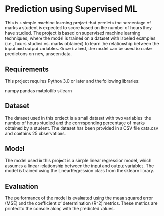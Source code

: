 # Prediction using Supervised ML

This is a simple machine learning project that predicts the percentage of marks a student is expected to score based on the number of hours they have studied. The project is based on supervised machine learning techniques, where the model is trained on a dataset with labeled examples (i.e., hours studied vs. marks obtained) to learn the relationship between the input and output variables. Once trained, the model can be used to make predictions on new, unseen data.

## Requirements

This project requires Python 3.0 or later and the following libraries:

numpy
pandas
matplotlib
sklearn

## Dataset

The dataset used in this project is a small dataset with two variables: the number of hours studied and the corresponding percentage of marks obtained by a student. The dataset has been provided in a CSV file data.csv and contains 25 observations.

## Model

The model used in this project is a simple linear regression model, which assumes a linear relationship between the input and output variables. The model is trained using the LinearRegression class from the sklearn library.

## Evaluation

The performance of the model is evaluated using the mean squared error (MSE) and the coefficient of determination (R^2) metrics. These metrics are printed to the console along with the predicted values.

